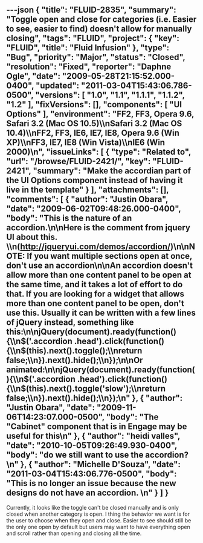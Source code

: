 ---json
{
  "title": "FLUID-2835",
  "summary": "Toggle open and close for categories (i.e. Easier to see, easier to find) doesn't allow for manually closing",
  "tags": "FLUID",
  "project": {
    "key": "FLUID",
    "title": "Fluid Infusion"
  },
  "type": "Bug",
  "priority": "Major",
  "status": "Closed",
  "resolution": "Fixed",
  "reporter": "Daphne Ogle",
  "date": "2009-05-28T21:15:52.000-0400",
  "updated": "2011-03-04T15:43:06.786-0500",
  "versions": [
    "1.0",
    "1.1",
    "1.1.1",
    "1.1.2",
    "1.2"
  ],
  "fixVersions": [],
  "components": [
    "UI Options"
  ],
  "environment": "FF2, FF3, Opera 9.6, Safari 3.2 (Mac OS 10.5)\\\nSafari 3.2 (Mac OS 10.4)\\\nFF2, FF3, IE6, IE7, IE8, Opera 9.6 (Win XP)\\\nFF3, IE7, IE8 (Win Vista)\\\nIE6 (Win 2000)\n",
  "issueLinks": [
    {
      "type": "Related to",
      "url": "/browse/FLUID-2421/",
      "key": "FLUID-2421",
      "summary": "Make the accordian part of the UI Options component instead of having it live in the template"
    }
  ],
  "attachments": [],
  "comments": [
    {
      "author": "Justin Obara",
      "date": "2009-06-02T09:48:26.000-0400",
      "body": "This is the nature of an accordion.\n\nHere is the comment from jquery UI about this. \\\n(<http://jqueryui.com/demos/accordion/>)\n\nNOTE: If you want multiple sections open at once, don't use an accordion\n\nAn accordion doesn't allow more than one content panel to be open at the same time, and it takes a lot of effort to do that. If you are looking for a widget that allows more than one content panel to be open, don't use this. Usually it can be written with a few lines of jQuery instead, something like this:\n\njQuery(document).ready(function(){\\\n$('.accordion .head').click(function() {\\\n$(this).next().toggle();\\\nreturn false;\\\n}).next().hide();\\\n});\n\nOr animated:\n\njQuery(document).ready(function(){\\\n$('.accordion .head').click(function() {\\\n$(this).next().toggle('slow');\\\nreturn false;\\\n}).next().hide();\\\n});\n"
    },
    {
      "author": "Justin Obara",
      "date": "2009-11-06T14:23:07.000-0500",
      "body": "The \"Cabinet\" component that is in Engage may be useful for this\n"
    },
    {
      "author": "heidi valles",
      "date": "2010-10-05T09:26:49.930-0400",
      "body": "do we still want to use the accordion?\n"
    },
    {
      "author": "Michelle D'Souza",
      "date": "2011-03-04T15:43:06.776-0500",
      "body": "This is no longer an issue because the new designs do not have an accordion.&#x20;\n"
    }
  ]
}
---
Currently, it looks like the toggle can't be closed manually and is only closed when another category is open.  I thing the behavior we want is for the user to choose when they open and close.  Easier to see should still be the only one open by default but users may want to have everything open and scroll rather than opening and closing all the time.

        